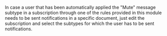 In case a user that has been automatically applied the "Mute" message subtype in a subscription through one of the rules provided in this module needs to be sent notifications in a specific document, just edit the subscription and select the subtypes for which the user has to be sent notifications.
